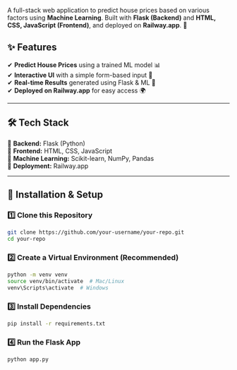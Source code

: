 A full-stack web application to predict house prices based on various factors using **Machine Learning**. Built with **Flask (Backend)** and **HTML, CSS, JavaScript (Frontend)**, and deployed on **Railway.app**. 🚀

## ✨ Features  
✔ **Predict House Prices** using a trained ML model 📊  
✔ **Interactive UI** with a simple form-based input 🎨  
✔ **Real-time Results** generated using Flask & ML 🤖  
✔ **Deployed on Railway.app** for easy access 🌍  

---

## 🛠 Tech Stack  
🔹 **Backend:** Flask (Python)  
🔹 **Frontend:** HTML, CSS, JavaScript  
🔹 **Machine Learning:** Scikit-learn, NumPy, Pandas  
🔹 **Deployment:** Railway.app  

---

## 🚀 Installation & Setup  
### **1️⃣ Clone this Repository**  
```bash
git clone https://github.com/your-username/your-repo.git
cd your-repo
```
### **2️⃣ Create a Virtual Environment (Recommended)**  
```bash
python -m venv venv
source venv/bin/activate  # Mac/Linux
venv\Scripts\activate  # Windows
```
### **3️⃣ Install Dependencies**
```bash
pip install -r requirements.txt
```
### **4️⃣ Run the Flask App**
```bash
python app.py



